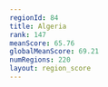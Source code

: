 ```yaml
---
regionId: 84
title: Algeria
rank: 147
meanScore: 65.76
globalMeanScore: 69.21
numRegions: 220
layout: region_score
---
```

